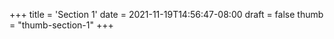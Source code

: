 +++
title = 'Section 1'
date = 2021-11-19T14:56:47-08:00
draft = false
thumb = "thumb-section-1"
+++
